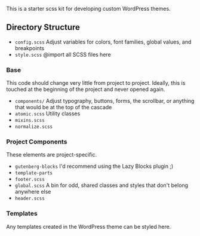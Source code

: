This is a starter scss kit for developing custom WordPress themes.

## Directory Structure

- `config.scss` Adjust variables for colors, font families, global values, and breakpoints
- `style.scss` @import all SCSS files here

### Base
This code should change very little from project to project. Ideally, this is touched at the beginning of the project and never opened again.

- `components/` Adjust typography, buttons, forms, the scrollbar, or anything that would be at the top of the cascade
- `atomic.scss` Utility classes
- `mixins.scss`
- `normalize.scss`

### Project Components
These elements are project-specific.

- `gutenberg-blocks` I'd recommend using the Lazy Blocks plugin ;)
- `template-parts`
- `footer.scss`
- `global.scss` A bin for odd, shared classes and styles that don't belong anywhere else
- `header.scss`

### Templates
Any templates created in the WordPress theme can be styled here.
